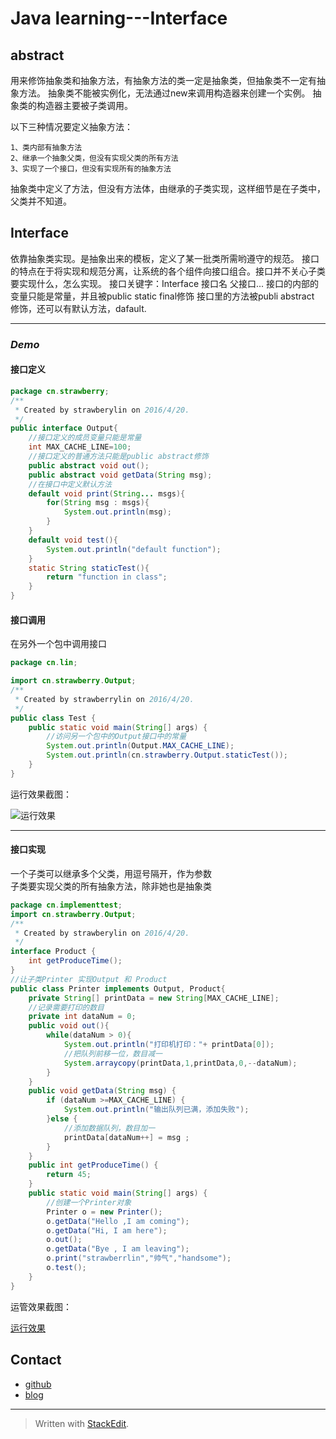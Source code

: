 # **Java learning---Interface**


## abstract

用来修饰抽象类和抽象方法，有抽象方法的类一定是抽象类，但抽象类不一定有抽象方法。
抽象类不能被实例化，无法通过new来调用构造器来创建一个实例。
抽象类的构造器主要被子类调用。

以下三种情况要定义抽象方法：

	1、类内部有抽象方法
	2、继承一个抽象父类，但没有实现父类的所有方法
	3、实现了一个接口，但没有实现所有的抽象方法
	
抽象类中定义了方法，但没有方法体，由继承的子类实现，这样细节是在子类中，父类并不知道。

## Interface
依靠抽象类实现。是抽象出来的模板，定义了某一批类所需哟遵守的规范。
接口的特点在于将实现和规范分离，让系统的各个组件向接口组合。接口并不关心子类要实现什么，怎么实现。
接口关键字：Interface 接口名 父接口...
接口的内部的变量只能是常量，并且被public static final修饰
接口里的方法被publi abstract 修饰，还可以有默认方法，dafault.

------------------------------------------------------------------------------------------------------

### *Demo*

#### 接口定义

```java 
package cn.strawberry;
/**
 * Created by strawberylin on 2016/4/20.
 */
public interface Output{
    //接口定义的成员变量只能是常量
    int MAX_CACHE_LINE=100;
    //接口定义的普通方法只能是public abstract修饰
    public abstract void out();
    public abstract void getData(String msg);
    //在接口中定义默认方法
    default void print(String... msgs){
        for(String msg : msgs){
            System.out.println(msg);
        }
    }
    default void test(){
        System.out.println("default function");
    }
    static String staticTest(){
        return "function in class";
    }
}
```

#### 接口调用

在另外一个包中调用接口

```java
package cn.lin;

import cn.strawberry.Output;
/**
 * Created by strawberrylin on 2016/4/20.
 */
public class Test {
    public static void main(String[] args) {
        //访问另一个包中的Output接口中的常量
        System.out.println(Output.MAX_CACHE_LINE);
        System.out.println(cn.strawberry.Output.staticTest());
    }
}
```

运行效果截图：

![运行效果](https://github.com/strawberrylin/Learningrecord.git/Javalearning/photo/interfacetest1.PNG)

---------------------------------------------------------------------------------------------------

#### 接口实现

一个子类可以继承多个父类，用逗号隔开，作为参数  
子类要实现父类的所有抽象方法，除非她也是抽象类

```java
package cn.implementtest;
import cn.strawberry.Output;
/**
 * Created by strawberylin on 2016/4/20.
 */
interface Product {
    int getProduceTime();
}
//让子类Printer 实现Output 和 Product
public class Printer implements Output, Product{
    private String[] printData = new String[MAX_CACHE_LINE];
    //记录需要打印的数目
    private int dataNum = 0;
    public void out(){
        while(dataNum > 0){
            System.out.println("打印机打印："+ printData[0]);
            //把队列前移一位，数目减一
            System.arraycopy(printData,1,printData,0,--dataNum);
        }
    }
    public void getData(String msg) {
        if (dataNum >=MAX_CACHE_LINE) {
            System.out.println("输出队列已满，添加失败");
        }else {
            //添加数据队列，数目加一
            printData[dataNum++] = msg ;
        }
    }
    public int getProduceTime() {
        return 45;
    }
    public static void main(String[] args) {
        //创建一个Printer对象
        Printer o = new Printer();
        o.getData("Hello ,I am coming");
        o.getData("Hi, I am here");
        o.out();
        o.getData("Bye , I am leaving");
        o.print("strawberrlin","帅气","handsome");
        o.test();
    }
}
```

运管效果截图：

[运行效果](https://github.com/strawberrylin/Learningrecord.git/Javalearning/photo/interfacetest1.PNG)

## Contact

-   [github](https://github.com/strawberrylin)
-   [blog](http://hustwind.cn)

--------------------------------------------------------------------------------------------------

> Written with [StackEdit](https://stackedit.io/).
